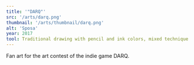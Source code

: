 ```yaml
---
title: '"DARQ"'
src: '/arts/darq.png'
thumbnail: '/arts/thumbnail/darq.png'
alt: 'Sposa'
year: 2017
tool: Traditional drawing with pencil and ink colors, mixed technique
---
```


Fan art for the art contest of the indie game DARQ.
